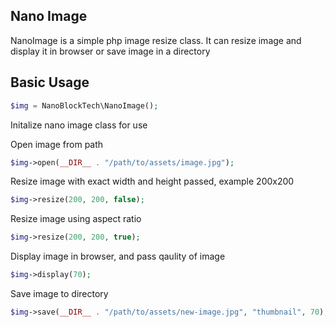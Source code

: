 ## Nano Image

NanoImage is a simple php image resize class. It can resize image and display it in browser or save image in a directory


## Basic Usage

```php
$img = NanoBlockTech\NanoImage();
```
Initalize nano image class for use


Open image from path 

```php
$img->open(__DIR__ . "/path/to/assets/image.jpg");
```

Resize image with exact width and height passed, example 200x200 

```php
$img->resize(200, 200, false);
```
Resize image using aspect ratio

```php
$img->resize(200, 200, true);
```

Display image in browser, and pass qaulity of image

```php
$img->display(70);
```

Save image to directory
```php
$img->save(__DIR__ . "/path/to/assets/new-image.jpg", "thumbnail", 70);
    
